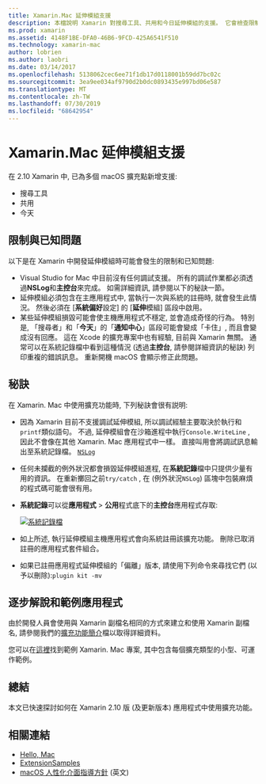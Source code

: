 ```yaml
---
title: Xamarin.Mac 延伸模組支援
description: 本檔說明 Xamarin 對搜尋工具、共用和今日延伸模組的支援。 它會檢查限制和已知問題、逐步解說和範例應用程式的連結, 並提供使用延伸模組的秘訣。
ms.prod: xamarin
ms.assetid: 4148F1BE-DFA0-46B6-9FCD-425A6541F510
ms.technology: xamarin-mac
author: lobrien
ms.author: laobri
ms.date: 03/14/2017
ms.openlocfilehash: 5138062cec6ee71f1db17d0118001b59dd7bc02c
ms.sourcegitcommit: 3ea9ee034af9790d2b0dc0893435e997bd06e587
ms.translationtype: MT
ms.contentlocale: zh-TW
ms.lasthandoff: 07/30/2019
ms.locfileid: "68642954"
---
```

# <a name="xamarinmac-extension-support"></a>Xamarin.Mac 延伸模組支援

在 2.10 Xamarin 中, 已為多個 macOS 擴充點新增支援:

- 搜尋工具
- 共用
- 今天

<a name="Limitations-and-Known-Issues" />

## <a name="limitations-and-known-issues"></a>限制與已知問題

以下是在 Xamarin 中開發延伸模組時可能會發生的限制和已知問題:

* Visual Studio for Mac 中目前沒有任何調試支援。 所有的調試作業都必須透過**NSLog**和**主控台**來完成。 如需詳細資訊, 請參閱以下的秘訣一節。
* 延伸模組必須包含在主應用程式中, 當執行一次與系統的註冊時, 就會發生此情況。 然後必須在 [**系統偏好**設定] 的 [**延伸**模組] 區段中啟用。 
* 某些延伸模組損毀可能會使主機應用程式不穩定, 並會造成奇怪的行為。 特別是, 「搜尋者」和「**今天**」的「**通知中心**」區段可能會變成「卡住」, 而且會變成沒有回應。 這在 Xcode 的擴充專案中也有經驗, 目前與 Xamarin 無關。 通常可以在系統記錄檔中看到這種情況 (透過**主控台**, 請參閱詳細資訊的秘訣) 列印重複的錯誤訊息。 重新開機 macOS 會顯示修正此問題。

<a name="Tips" />

## <a name="tips"></a>秘訣

在 Xamarin. Mac 中使用擴充功能時, 下列秘訣會很有説明:

- 因為 Xamarin 目前不支援調試延伸模組, 所以調試經驗主要取決於執行和`printf`類似語句。 不過, 延伸模組會在沙箱進程中執行`Console.WriteLine` , 因此不會像在其他 Xamarin. Mac 應用程式中一樣。 直接叫用會將調試訊息輸出至系統記錄檔。 [ `NSLog` ](https://gist.github.com/chamons/e2e409013a449cfbe1f2fbe5547f6554)
- 任何未攔截的例外狀況都會損毀延伸模組進程, 在**系統記錄**檔中只提供少量有用的資訊。 在重新擲回之前`try/catch` , 在 (例外狀況`NSLog`) 區塊中包裝麻煩的程式碼可能會很有用。
- **系統記錄**可以從**應用程式** > **公用**程式底下的**主控台**應用程式存取:

    [![](extensions-images/extension02.png "系統記錄檔")](extensions-images/extension02.png#lightbox)
- 如上所述, 執行延伸模組主機應用程式會向系統註冊該擴充功能。 刪除已取消註冊的應用程式套件組合。 
- 如果已註冊應用程式延伸模組的「偏離」版本, 請使用下列命令來尋找它們 (以予以刪除):`plugin kit -mv`


<a name="Walkthrough-and-Sample-App" />

## <a name="walkthrough-and-sample-app"></a>逐步解說和範例應用程式

由於開發人員會使用與 Xamarin 副檔名相同的方式來建立和使用 Xamarin 副檔名, 請參閱我們的[擴充功能簡介](~/ios/platform/extensions.md)檔以取得詳細資料。

您可以在[這裡](https://docs.microsoft.com/samples/xamarin/mac-samples/extensionsamples)找到範例 Xamarin. Mac 專案, 其中包含每個擴充類型的小型、可運作範例。

<a name="Summary" />

## <a name="summary"></a>總結

本文已快速探討如何在 Xamarin 2.10 版 (及更新版本) 應用程式中使用擴充功能。

## <a name="related-links"></a>相關連結

- [Hello, Mac](~/mac/get-started/hello-mac.md)
- [ExtensionSamples](https://docs.microsoft.com/samples/xamarin/mac-samples/extensionsamples)
- [macOS 人性化介面指導方針](https://developer.apple.com/design/human-interface-guidelines/macos/overview/themes/) \(英文\)
